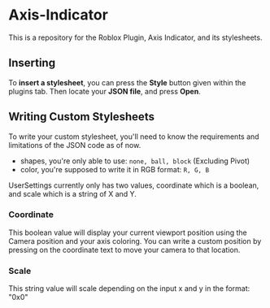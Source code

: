 # Axis-Indicator
This is a repository for the Roblox Plugin, Axis Indicator, and its stylesheets.


## Inserting 
To **insert a stylesheet**, you can press the **Style** button given within the plugins tab. Then locate your **JSON file**, and press **Open**.


## Writing Custom Stylesheets
To write your custom stylesheet, you'll need to know the requirements and limitations of the JSON code as of now.

* shapes, you're only able to use: `none, ball, block` (Excluding Pivot)
* color, you're supposed to write it in RGB format: `R, G, B`

UserSettings currently only has two values, coordinate which is a boolean, and scale which is a string of X and Y.

### Coordinate
This boolean value will display your current viewport position using the Camera position and your axis coloring.
You can write a custom position by pressing on the coordinate text to move your camera to that location.

### Scale
This string value will scale depending on the input x and y in the format: "0x0"
